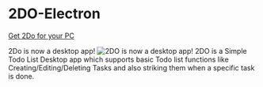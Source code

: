 # 2DO-Electron
[Get 2Do for your PC](https://drive.google.com/file/d/1T0a1sM9CDwgm0CiCFEcMUDteu0oAhhxM/view?usp=sharing)

2Do is now a desktop app!
![2DO is now a desktop app!](https://user-images.githubusercontent.com/52719271/97878268-6b4b2300-1d44-11eb-85a6-00700094bae6.jpg)
2DO is a Simple Todo List Desktop app which supports basic Todo list functions like Creating/Editing/Deleting Tasks and also striking them when a specific task is done. 
